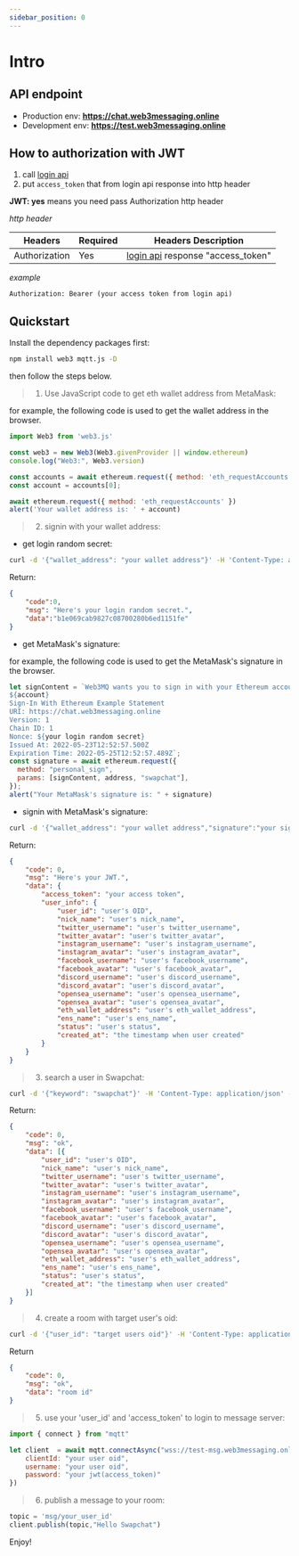 ```yaml
---
sidebar_position: 0
---
```



# Intro

## API endpoint

- Production env: **https://chat.web3messaging.online**
- Development env: **https://test.web3messaging.online**


## How to authorization with JWT

1. call [login api](/docs/Web3MQ-RESTFul-API/User/user-login#login-with-metamask-sign)
2. put `access_token` that from login api response into http header

**JWT: yes** means you need pass Authorization http header

*http header*

| Headers  | Required |  Headers Description|
| ------------- | ------------- |--------|
| Authorization  | Yes  |  [login api](/docs/Web3MQ-RESTFul-API/User/user-login#login-with-metamask-sign) response "access_token" |

*example*

```
Authorization: Bearer (your access token from login api)
```

## Quickstart

Install the dependency packages first:

```bash
npm install web3 mqtt.js -D
```


then follow the steps below.

> 1. Use JavaScript code to get eth wallet address from MetaMask:

for example, the following code is used to get the wallet address in the browser.

```javascript
import Web3 from 'web3.js'

const web3 = new Web3(Web3.givenProvider || window.ethereum)
console.log("Web3:", Web3.version)

const accounts = await ethereum.request({ method: 'eth_requestAccounts' });
const account = accounts[0];

await ethereum.request({ method: 'eth_requestAccounts' })
alert('Your wallet address is: ' + account)
```

> 2. signin with your wallet address:

* get login random secret:
```bash
curl -d '{"wallet_address": "your wallet address"}' -H 'Content-Type: application/json' https://test.web3messaging.online/login_random_secret
```
Return:

```json
{
    "code":0,
    "msg": "Here's your login random secret.",
    "data":"b1e069cab9827c08700280b6ed1151fe"
}
```

* get MetaMask's signature:

for example, the following code is used to get the MetaMask's signature in the browser.

```javascript
let signContent = `Web3MQ wants you to sign in with your Ethereum account:
${account}
Sign-In With Ethereum Example Statement
URI: https://chat.web3messaging.online
Version: 1
Chain ID: 1
Nonce: ${your login random secret}
Issued At: 2022-05-23T12:52:57.500Z
Expiration Time: 2022-05-25T12:52:57.489Z`;
const signature = await ethereum.request({
  method: "personal_sign",
  params: [signContent, address, "swapchat"],
});
alert("Your MetaMask's signature is: " + signature)
```

* signin with MetaMask's signature:

```bash
curl -d '{"wallet_address": "your wallet address","signature":"your signature","login_random_secret":"login_random_secret"}' -H 'Content-Type: application/json' https://test.web3messaging.online/login_random_secret
```

Return:

```json
{
    "code": 0,
    "msg": "Here's your JWT.",
    "data": {
        "access_token": "your access token",
        "user_info": {
            "user_id": "user's OID",
            "nick_name": "user's nick_name",
            "twitter_username": "user's twitter_username",
            "twitter_avatar": "user's twitter_avatar",
            "instagram_username": "user's instagram_username",
            "instagram_avatar": "user's instagram_avatar",
            "facebook_username": "user's facebook_username",
            "facebook_avatar": "user's facebook_avatar",
            "discord_username": "user's discord_username",
            "discord_avatar": "user's discord_avatar",
            "opensea_username": "user's opensea_username",
            "opensea_avatar": "user's opensea_avatar",
            "eth_wallet_address": "user's eth_wallet_address",
            "ens_name": "user's ens_name",
            "status": "user's status",
            "created_at": "the timestamp when user created"
        }
    }
}
```

> 3. search a user in Swapchat:

```bash
curl -d '{"keyword": "swapchat"}' -H 'Content-Type: application/json' -H 'Authorization: Bearer your_jwt' https://test.web3messaging.online/search
```
Return:

```json
{
    "code": 0,
    "msg": "ok",
    "data": [{
        "user_id": "user's OID",
        "nick_name": "user's nick_name",
        "twitter_username": "user's twitter_username",
        "twitter_avatar": "user's twitter_avatar",
        "instagram_username": "user's instagram_username",
        "instagram_avatar": "user's instagram_avatar",
        "facebook_username": "user's facebook_username",
        "facebook_avatar": "user's facebook_avatar",
        "discord_username": "user's discord_username",
        "discord_avatar": "user's discord_avatar",
        "opensea_username": "user's opensea_username",
        "opensea_avatar": "user's opensea_avatar",
        "eth_wallet_address": "user's eth_wallet_address",
        "ens_name": "user's ens_name",
        "status": "user's status",
        "created_at": "the timestamp when user created"
    }]
}
```

> 4. create a room with target user's oid:

```bash
curl -d '{"user_id": "target users oid"}' -H 'Content-Type: application/json' -H 'Authorization: Bearer your_jwt' https://test.web3messaging.online/search
```
Return
```json
{
    "code": 0,
    "msg": "ok",
    "data": "room id"
}
```

> 5. use your 'user_id' and 'access_token' to login to message server:

```javascript
import { connect } from "mqtt"  

let client  = await mqtt.connectAsync("wss://test-msg.web3messaging.online/mqtt", {
    clientId: "your user oid",
    username: "your user oid",
    password: "your jwt(access_token)"
})
```

> 6. publish a message to your room:

```javascript
topic = 'msg/your_user_id'
client.publish(topic,"Hello Swapchat")
```

Enjoy!
